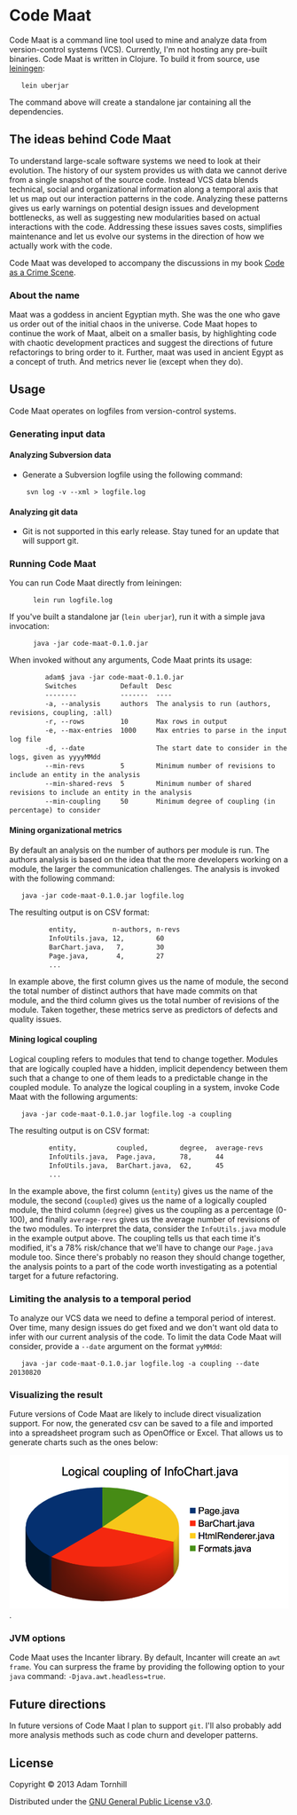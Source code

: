 # Code Maat

Code Maat is a command line tool used to mine and analyze data from version-control systems (VCS).
Currently, I'm not hosting any pre-built binaries. Code Maat is written in Clojure. To build it from source, use [leiningen](https://github.com/technomancy/leiningen):

	   lein uberjar

The command above will create a standalone jar containing all the dependencies.

## The ideas behind Code Maat

To understand large-scale software systems we need to look at their evolution. The history of our system provides us with data we cannot derive from a single snapshot of the source code. Instead VCS data blends technical, social and organizational information along a temporal axis that let us map out our interaction patterns in the code. Analyzing these patterns gives us early warnings on potential design issues and development bottlenecks, as well as suggesting new modularities based on actual interactions with the code. Addressing these issues saves costs, simplifies maintenance and let us evolve our systems in the direction of how we actually work with the code.

Code Maat was developed to accompany the discussions in my book [Code as a Crime Scene](https://leanpub.com/crimescene).

### About the name

Maat was a goddess in ancient Egyptian myth. She was the one who gave us order out of the initial chaos in the universe. Code Maat hopes to continue the work of Maat, albeit on a smaller basis, by highlighting code with chaotic development practices and suggest the directions of future refactorings to bring order to it. Further, maat was used in ancient Egypt as a concept of truth. And metrics never lie (except when they do).

## Usage

Code Maat operates on logfiles from version-control systems.

### Generating input data

#### Analyzing Subversion data

* Generate a Subversion logfile using the following command:

  	   svn log -v --xml > logfile.log

#### Analyzing git data

* Git is not supported in this early release. Stay tuned for an update that will support git.

### Running Code Maat

You can run Code Maat directly from leiningen:

    	  lein run logfile.log

If you've built a standalone jar (`lein uberjar`), run it with a simple java invocation:

     	  java -jar code-maat-0.1.0.jar

When invoked without any arguments, Code Maat prints its usage:

             adam$ java -jar code-maat-0.1.0.jar
             Switches           Default  Desc                                                                    
             --------           -------  ----                                                                  
             -a, --analysis     authors  The analysis to run (authors, revisions, coupling, :all)                
             -r, --rows         10       Max rows in output                                                      
             -e, --max-entries  1000     Max entries to parse in the input log file                              
             -d, --date                  The start date to consider in the logs, given as yyyyMMdd               
             --min-revs         5        Minimum number of revisions to include an entity in the analysis        
             --min-shared-revs  5        Minimum number of shared revisions to include an entity in the analysis 
             --min-coupling     50       Minimum degree of coupling (in percentage) to consider  

#### Mining organizational metrics

By default an analysis on the number of authors per module is run. The authors analysis is based on the idea that the more developers working on a module, the larger the communication challenges. The analysis is invoked with the following command:

   	   java -jar code-maat-0.1.0.jar logfile.log

The resulting output is on CSV format:

              entity,         n-authors, n-revs
              InfoUtils.java, 12,        60
              BarChart.java,   7,        30
              Page.java,       4,        27
              ...

In example above, the first column gives us the name of module, the second the total number of distinct authors that have made commits on that module, and the third column gives us the total number of revisions of the module. Taken together, these metrics serve as predictors of defects and quality issues.

#### Mining logical coupling

Logical coupling refers to modules that tend to change together. Modules that are logically coupled have a hidden, implicit dependency between them such that a change to one of them leads to a predictable change in the coupled module. To analyze the logical coupling in a system, invoke Code Maat with the following arguments:

   	   java -jar code-maat-0.1.0.jar logfile.log -a coupling

The resulting output is on CSV format:

              entity,          coupled,        degree,  average-revs
              InfoUtils.java,  Page.java,      78,      44
              InfoUtils.java,  BarChart.java,  62,      45
              ...

In the example above, the first column (`entity`) gives us the name of the module, the second (`coupled`) gives us the name of a logically coupled module, the third column (`degree`) gives us the coupling as a percentage (0-100), and finally `average-revs` gives us the average number of revisions of the two modules. To interpret the data, consider the `InfoUtils.java` module in the example output above. The coupling tells us that each time it's modified, it's a 78% risk/chance that we'll have to change our `Page.java` module too. Since there's probably no reason they should change together, the analysis points to a part of the code worth investigating as a potential target for a future refactoring.

### Limiting the analysis to a temporal period

To analyze our VCS data we need to define a temporal period of interest. Over time, many design issues do get fixed and we don't want old data to infer with our current analysis of the code. To limit the data Code Maat will consider, provide a `--date` argument on the format `yyMMdd`:

   	   java -jar code-maat-0.1.0.jar logfile.log -a coupling --date 20130820

### Visualizing the result

Future versions of Code Maat are likely to include direct visualization support. For now, the generated csv can be saved to a file and imported into a spreadsheet program such as OpenOffice or Excel. That allows us to generate charts such as the ones below:

![coupling visualized](doc/imgs/coupling_sample.png).

### JVM options

Code Maat uses the Incanter library. By default, Incanter will create an `awt frame`. You can surpress the frame by providing the following option to your `java` command: `-Djava.awt.headless=true`.

## Future directions

In future versions of Code Maat I plan to support `git`. I'll also probably add more analysis methods such as code churn and developer patterns.

## License

Copyright © 2013 Adam Tornhill

Distributed under the [GNU General Public License v3.0](http://www.gnu.org/licenses/gpl.html).
